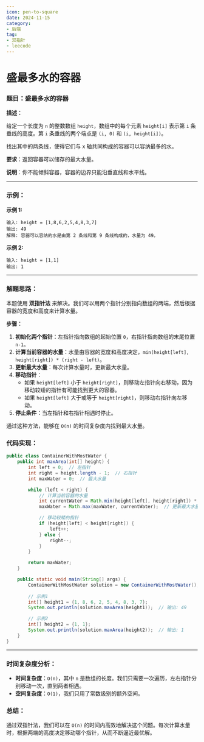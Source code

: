 ```yaml
---
icon: pen-to-square
date: 2024-11-15
category:
- 后端
tag:
- 双指针
- leecode
---
```

# 盛最多水的容器

### **题目：盛最多水的容器**

**描述：**

给定一个长度为 `n` 的整数数组 `height`，数组中的每个元素 `height[i]` 表示第 `i` 条垂线的高度。第 `i` 条垂线的两个端点是 `(i, 0)` 和 `(i, height[i])`。

找出其中的两条线，使得它们与 x 轴共同构成的容器可以容纳最多的水。

**要求**：返回容器可以储存的最大水量。

**说明**：你不能倾斜容器，容器的边界只能沿垂直线和水平线。

---

### **示例：**

**示例 1:**
```
输入: height = [1,8,6,2,5,4,8,3,7]
输出: 49
解释: 容器可以容纳的水是由第 2 条线和第 9 条线构成的，水量为 49。
```

**示例 2:**
```
输入: height = [1,1]
输出: 1
```

---

### **解题思路：**

本题使用 **双指针法** 来解决。我们可以用两个指针分别指向数组的两端，然后根据容器的宽度和高度来计算水量。

**步骤：**
1. **初始化两个指针**：左指针指向数组的起始位置 `0`，右指针指向数组的末尾位置 `n-1`。
2. **计算当前容器的水量**：水量由容器的宽度和高度决定，`min(height[left], height[right]) * (right - left)`。
3. **更新最大水量**：每次计算水量时，更新最大水量。
4. **移动指针**：
    - 如果 `height[left]` 小于 `height[right]`，则移动左指针向右移动，因为移动较矮的指针有可能找到更大的容器。
    - 如果 `height[left]` 大于或等于 `height[right]`，则移动右指针向左移动。
5. **停止条件**：当左指针和右指针相遇时停止。

通过这种方法，能够在 `O(n)` 的时间复杂度内找到最大水量。

### **代码实现：**

```java
public class ContainerWithMostWater {
    public int maxArea(int[] height) {
        int left = 0;  // 左指针
        int right = height.length - 1;  // 右指针
        int maxWater = 0;  // 最大水量

        while (left < right) {
            // 计算当前容器的水量
            int currentWater = Math.min(height[left], height[right]) * (right - left);
            maxWater = Math.max(maxWater, currentWater);  // 更新最大水量

            // 移动较矮的指针
            if (height[left] < height[right]) {
                left++;
            } else {
                right--;
            }
        }

        return maxWater;
    }

    public static void main(String[] args) {
        ContainerWithMostWater solution = new ContainerWithMostWater();
        
        // 示例1
        int[] height1 = {1, 8, 6, 2, 5, 4, 8, 3, 7};
        System.out.println(solution.maxArea(height1));  // 输出: 49

        // 示例2
        int[] height2 = {1, 1};
        System.out.println(solution.maxArea(height2));  // 输出: 1
    }
}
```

---

### **时间复杂度分析：**

- **时间复杂度**：`O(n)`，其中 `n` 是数组的长度。我们只需要一次遍历，左右指针分别移动一次，直到两者相遇。
- **空间复杂度**：`O(1)`，我们只用了常数级别的额外空间。

### **总结：**

通过双指针法，我们可以在 `O(n)` 的时间内高效地解决这个问题。每次计算水量时，根据两端的高度决定移动哪个指针，从而不断逼近最优解。

